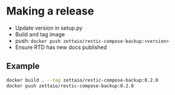 # Making a release

- Update version in setup.py
- Build and tag image
- push: `docker push zettaio/restic-compose-backup:<version>`
- Ensure RTD has new docs published

## Example

```bash
docker build . --tag zettaio/restic-compose-backup:0.2.0
docker push zettaio/restic-compose-backup:0.2.0
```
